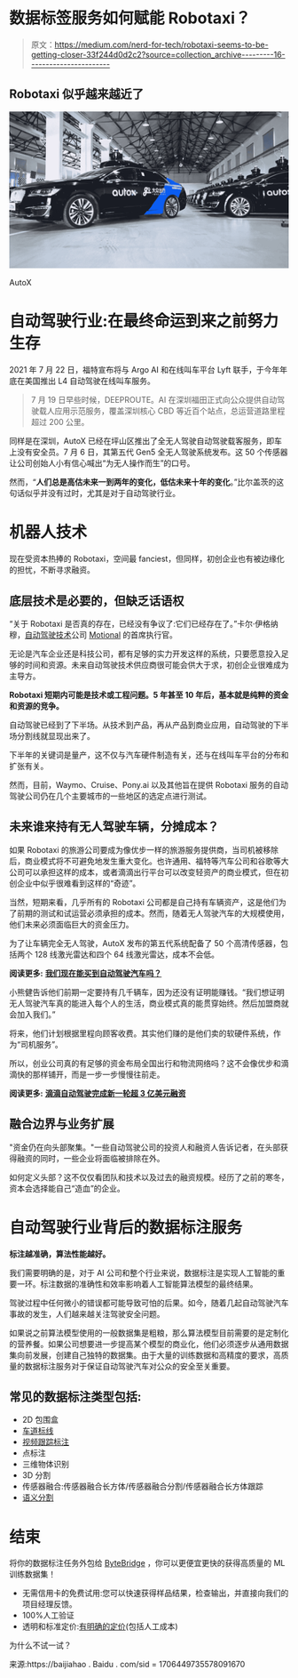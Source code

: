 # 数据标签服务如何赋能 Robotaxi？

> 原文：<https://medium.com/nerd-for-tech/robotaxi-seems-to-be-getting-closer-33f244d0d2c2?source=collection_archive---------16----------------------->

## Robotaxi 似乎越来越近了

![](img/d4753a16db344e9077e43e374d748ce3.png)

AutoX

# 自动驾驶行业:在最终命运到来之前努力生存

2021 年 7 月 22 日，福特宣布将与 Argo AI 和在线叫车平台 Lyft 联手，于今年年底在美国推出 L4 自动驾驶在线叫车服务。

> 7 月 19 日早些时候，DEEPROUTE。AI 在深圳福田正式向公众提供自动驾驶载人应用示范服务，覆盖深圳核心 CBD 等近百个站点，总运营道路里程超过 200 公里。

同样是在深圳，AutoX 已经在坪山区推出了全无人驾驶自动驾驶载客服务，即车上没有安全员。7 月 6 日，其第五代 Gen5 全无人驾驶系统发布。这 50 个传感器让公司创始人小有信心喊出“为无人操作而生”的口号。

然而，“**人们总是高估未来一到两年的变化，低估未来十年的变化**。”比尔盖茨的这句话似乎并没有过时，尤其是对于自动驾驶行业。

# 机器人技术

现在受资本热捧的 Robotaxi，空间最 fanciest，但同样，初创企业也有被边缘化的担忧，不断寻求融资。

## **底层技术是必要的，但缺乏话语权**

“关于 Robotaxi 是否真的存在，已经没有争议了:它们已经存在了。”卡尔·伊格纳穆，[自动驾驶技术](https://en.wikipedia.org/wiki/Self-driving_technology)公司 [Motional](https://en.wikipedia.org/wiki/Motional) 的首席执行官。

无论是汽车企业还是科技公司，都有足够的实力开发这样的系统，只要愿意投入足够的时间和资源。未来自动驾驶技术供应商很可能会供大于求，初创企业很难成为主导方。

**Robotaxi 短期内可能是技术或工程问题。5 年甚至 10 年后，基本就是纯粹的资金和资源的竞争。**

自动驾驶已经到了下半场。从技术到产品，再从产品到商业应用，自动驾驶的下半场分割线就显现出来了。

下半年的关键词是量产，这不仅与汽车硬件制造有关，还与在线叫车平台的分布和扩张有关。

然而，目前，Waymo、Cruise、Pony.ai 以及其他旨在提供 Robotaxi 服务的自动驾驶公司仍在几个主要城市的一些地区的选定点进行测试。

## **未来谁来持有无人驾驶车辆，分摊成本？**

如果 Robotaxi 的旅游公司要成为像优步一样的旅游服务提供商，当司机被移除后，商业模式将不可避免地发生重大变化。也许通用、福特等汽车公司和谷歌等大公司可以承担这样的成本，或者滴滴出行平台可以改变轻资产的商业模式，但在初创企业中似乎很难看到这样的“奇迹”。

当然，短期来看，几乎所有的 Robotaxi 公司都是自己持有车辆资产，这是他们为了前期的测试和试运营必须承担的成本。然而，随着无人驾驶汽车的大规模使用，他们未来必须面临巨大的资金压力。

为了让车辆完全无人驾驶，AutoX 发布的第五代系统配备了 50 个高清传感器，包括两个 128 线激光雷达和四个 64 线激光雷达，成本不会低。

**阅读更多:** [**我们现在能买到自动驾驶汽车吗？**](https://tinyurl.com/2rvr7kk8)

小熊健告诉他们前期一定要持有几千辆车，因为还没有证明能赚钱。“我们想证明无人驾驶汽车真的能进入每个人的生活，商业模式真的能贯穿始终。然后加盟商就会加入我们。”

将来，他们计划根据里程向顾客收费。其实他们赚的是他们卖的软硬件系统，作为“司机服务”。

所以，创业公司真的有足够的资金布局全国出行和物流网络吗？这不会像优步和滴滴快的那样铺开，而是一步一步慢慢往前走。

**阅读更多:** [**滴滴自动驾驶完成新一轮超 3 亿美元融资**](https://tinyurl.com/43tphf92)

## 融合边界与业务扩展

"资金仍在向头部聚集。"一些自动驾驶公司的投资人和融资人告诉记者，在头部获得融资的同时，一些企业将面临被排除在外。

如何定义头部？这不仅仅看团队和技术以及过去的融资规模。经历了之前的寒冬，资本会选择能自己“造血”的企业。

# 自动驾驶行业背后的数据标注服务

**标注越准确，算法性能越好。**

我们需要明确的是，对于 AI 公司和整个行业来说，数据标注是实现人工智能的重要一环。标注数据的准确性和效率影响着人工智能算法模型的最终结果。

驾驶过程中任何微小的错误都可能导致可怕的后果。如今，随着几起自动驾驶汽车事故的发生，人们越来越关注驾驶安全问题。

如果说之前算法模型使用的一般数据集是粗粮，那么算法模型目前需要的是定制化的营养餐。如果公司想要进一步提高某个模型的商业化，他们必须逐步从通用数据集向前发展，创建自己独特的数据集。由于大量的训练数据和高精度的要求，高质量的数据标注服务对于保证自动驾驶汽车对公众的安全至关重要。

## 常见的数据标注类型包括:

*   2D 包围盒
*   [车道标线](https://tinyurl.com/u7u4me)
*   [视频跟踪标注](http://tinyurl.com/wmu4yfhh)
*   点标注
*   三维物体识别
*   3D 分割
*   传感器融合:传感器融合长方体/传感器融合分割/传感器融合长方体跟踪
*   [语义分割](https://tinyurl.com/48w576p7)

# 结束

将你的数据标注任务外包给 [ByteBridge](https://tinyurl.com/4vdzuv4v) ，你可以更便宜更快的获得高质量的 ML 训练数据集！

*   无需信用卡的免费试用:您可以快速获得样品结果，检查输出，并直接向我们的项目经理反馈。
*   100%人工验证
*   透明和标准定价:[有明确的定价](https://www.bytebridge.io/#/?module=price)(包括人工成本)

为什么不试一试？

来源:https://baijiahao . Baidu . com/sid = 1706449735578091670